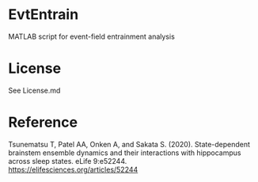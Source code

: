 # EvtEntrain
MATLAB script for event-field entrainment analysis

# License
See License.md

# Reference
Tsunematsu T, Patel AA, Onken A, and Sakata S. (2020). State-dependent brainstem ensemble dynamics and their interactions with hippocampus across sleep states. eLife 9:e52244. https://elifesciences.org/articles/52244
